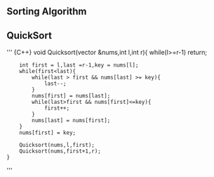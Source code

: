 ## Sorting Algorithm

## QuickSort
''' {C++} 
void Quicksort(vector<int> &nums,int l,int r){
        while(l>=r-1) return;
        
        int first = l,last =r-1,key = nums[l];
        while(first<last){
            while(last > first && nums[last] >= key){
                last--;
            }
            nums[first] = nums[last];
            while(last>first && nums[first]<=key){
                first++;
            }
            nums[last] = nums[first];
        }
        nums[first] = key;
        
        Quicksort(nums,l,first);
        Quicksort(nums,first+1,r);
    }
'''
